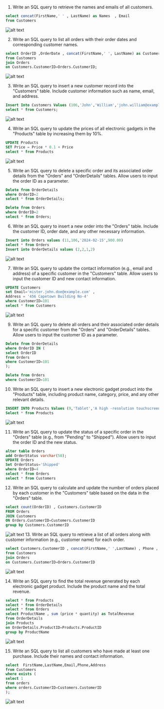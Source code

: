 1. Write an SQL query to retrieve the names and emails of all customers.

```sql
select concat(FirstName,' ' , LastName) as Names  , Email
from Customers
```

![alt text](image.png)

2. Write an SQL query to list all orders with their order dates and corresponding customer names.

```sql
select OrderID ,OrderDate , concat(FirstName,' ', LastName) as Customer_Names
from Customers
join Orders
on Customers.CustomerID=Orders.CustomerID;
```

![alt text](image-1.png)

3. Write an SQL query to insert a new customer record into the "Customers" table. Include customer information such as name, email, and address.

```sql
Insert Into Customers Values (106,'John','William','john.william@example.com',5512985444,'5th Avenue Bourbon Street');
select * from Customers;
```

![alt text](image-2.png)

4. Write an SQL query to update the prices of all electronic gadgets in the "Products" table by increasing them by 10%.

```sql
UPDATE Products
SET Price = Price * 0.1 + Price
select * from Products
```

![alt text](image-3.png)

5. Write an SQL query to delete a specific order and its associated order details from the "Orders" and "OrderDetails" tables. Allow users to input the order ID as a parameter.

```sql
Delete from OrderDetails
where OrderID=2
select * from OrderDetails;

Delete from Orders
where OrderID=2
select * from Orders;
```

6. Write an SQL query to insert a new order into the "Orders" table. Include the customer ID, order date, and any other necessary information.

```sql
Insert into Orders values (11,106,'2024-02-15',900.00)
select * from Orders
Insert into OrderDetails values (2,2,1,2)
```

![alt text](image-4.png)

7. Write an SQL query to update the contact information (e.g., email and address) of a specific customer in the "Customers" table. Allow users to input the customer ID and new contact information.

```sql
UPDATE Customers
set Email='mister.john.doe@example.com' ,
Address = '456 Capetown Building No-4'
where CustomerID=101
select * from Customers
```

![alt text](image-5.png)

9. Write an SQL query to delete all orders and their associated order details for a specific customer from the "Orders" and "OrderDetails" tables. Allow users to input the customer ID as a parameter.

```sql
Delete from OrderDetails
where OrderID IN (
select OrderID
from Orders
where CustomerID=101
);

Delete from Orders
where CustomerID=101
```

10. Write an SQL query to insert a new electronic gadget product into the "Products" table, including product name, category, price, and any other relevant details.

```sql
INSERT INTO Products Values (9,'Tablet','A high -resolution touchscreen tablet',12000.00);
Select * from Products
```

![alt text](image-6.png)

11. Write an SQL query to update the status of a specific order in the "Orders" table (e.g., from "Pending" to "Shipped"). Allow users to input the order ID and the new status.

```sql
alter table Orders
add OrderStatus varchar(50);
UPDATE Orders
Set OrderStatus='Shipped'
where OrderID=4
select * from Orders
select * from Customers
```

12. Write an SQL query to calculate and update the number of orders placed by each customer in the "Customers" table based on the data in the "Orders" table.

```sql
select count(OrderID) , Customers.CustomerID
FROM Orders
JOIN Customers
ON Orders.CustomerID=Customers.CustomerID
group by Customers.CustomerID
```

![alt text](image-7.png) 13. Write an SQL query to retrieve a list of all orders along with customer information (e.g., customer name) for each order.

```sql
select Customers.CustomerID , concat(FirstName,' ',LastName) , Phone , OrderID
from Customers
join Orders
on Customers.CustomerID=Orders.CustomerID
```

![alt text](image-8.png)

14. Write an SQL query to find the total revenue generated by each electronic gadget product. Include the product name and the total revenue.

```sql
select * from Products
select * from OrderDetails
select * from Orders
select ProductName , sum (price * quantity) as TotalRevenue
from OrderDetails
join Products
on OrderDetails.ProductID=Products.ProductID
group by ProductName
```

![alt text](image-9.png)

15. Write an SQL query to list all customers who have made at least one purchase. Include their names and contact information.

```sql
select  FirstName,LastName,Email,Phone,Address
from Customers
where exists (
select 1
from orders
where orders.CustomerID=Customers.CustomerID
);
```

![alt text](image-10.png)
